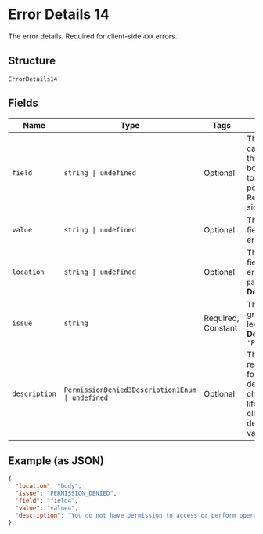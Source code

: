 
# Error Details 14

The error details. Required for client-side `4XX` errors.

## Structure

`ErrorDetails14`

## Fields

| Name | Type | Tags | Description |
|  --- | --- | --- | --- |
| `field` | `string \| undefined` | Optional | The field that caused the error. If this field is in the body, set this value to the field's JSON pointer value. Required for client-side errors. |
| `value` | `string \| undefined` | Optional | The value of the field that caused the error. |
| `location` | `string \| undefined` | Optional | The location of the field that caused the error. Value is `body`, `path`, or `query`.<br>**Default**: `'body'` |
| `issue` | `string` | Required, Constant | The unique, fine-grained application-level error code.<br>**Default**: `'PERMISSION_DENIED'` |
| `description` | [`PermissionDenied3Description1Enum \| undefined`](../../doc/models/permission-denied-3-description-1-enum.md) | Optional | The human-readable description for an issue. The description can change over the lifetime of an API, so clients must not depend on this value. |

## Example (as JSON)

```json
{
  "location": "body",
  "issue": "PERMISSION_DENIED",
  "field": "field4",
  "value": "value4",
  "description": "You do not have permission to access or perform operations on this resource."
}
```


